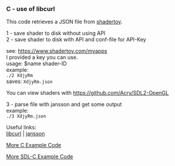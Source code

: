 ### C - use of libcurl

This code retrieves a JSON file from [shadertoy](https://www.shadertoy.com).  

1 - save shader to disk without using API  
2 - save shader to disk with API and conf-file for API-Key  

see: https://www.shadertoy.com/myapps  
I provided a key you can use.  
usage: $name shader-ID  
example:  
`./2 XdjyRm`  
saves:
`XdjyRm.json`  

You can view shaders with https://github.com/Acry/SDL2-OpenGL  

3 - parse file with jansson and get some output  
example:  
`./3 XdjyRm.json`  

Useful links:  
[libcurl](https://curl.haxx.se/libcurl/) | [jansson](http://www.digip.org/jansson/)  

[More C Example Code](https://gist.github.com/Acry/554e04bab3a2669a5ba2ecd4d673e875)  

[More SDL-C Example Code](https://gist.github.com/Acry/baa861b8e370c6eddbb18519c487d9d8)  


